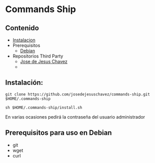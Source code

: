 # Commands Ship

## Contenido

* [Instalacion](#Instalación)
* Prerequisitos
    * [Debian](#prerequisitos-debian)
* Repositorios Third Party
    * [Jose de Jesus Chavez][josedejesuschavezrepo]
    * [josedejesuschavezrepo]: https://github.com/josedejesuschavez/commands-public
## Instalación:
`git clone https://github.com/josedejesuschavez/commands-ship.git $HOME/.commands-ship`

`sh $HOME/.commands-ship/install.sh`

En varias ocasiones pedirá la contraseña del usuario administrador

## Prerequisitos para uso en Debian
- git
- wget
- curl
